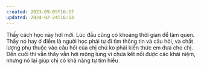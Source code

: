 ```yaml
---
created: 2023-09-05T16:17
updated: 2024-02-24T16:53
---
```

Thấy cách học này hơi mới. Lúc đầu cũng có khoảng thời gian để làm quen. Thấy nó hay ở điểm là người học phải tự đi tìm thông tin và câu hỏi, và chất lượng phụ thuộc vào câu hỏi của chị chứ ko phải kiến thức em đưa cho chị. Đến cuối thì vẫn thấy vẫn hơi mông lung vì chưa kết nối được các khái niệm, nhưng nó lại giúp chị có khả năng tự tìm hiểu 